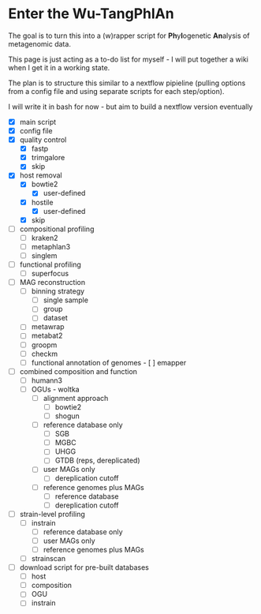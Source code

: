 # Enter the Wu-TangPhlAn
The goal is to turn this into a (w)rapper script for **Ph**y**l**ogenetic **An**alysis of metagenomic data.  

This page is just acting as a to-do list for myself - I will put together a wiki when I get it in a working state.

The plan is to structure this similar to a nextflow pipieline (pulling options from a config file and using separate scripts for each step/option).

I will write it in bash for now - but aim to build a nextflow version eventually

- [x] main script
- [x] config file
- [x] quality control
    - [x] fastp
    - [x] trimgalore
    - [x] skip
- [x] host removal
    - [x] bowtie2
        - [x] user-defined
    - [x] hostile
        - [x] user-defined
    - [x] skip
- [ ] compositional profiling
    - [ ] kraken2
    - [ ] metaphlan3
    - [ ] singlem
- [ ] functional profiling
    - [ ] superfocus
- [ ] MAG reconstruction
    - [ ] binning strategy
        - [ ] single sample
        - [ ] group
        - [ ] dataset
    - [ ] metawrap
    - [ ] metabat2
    - [ ] groopm
    - [ ] checkm
    - [ ] functional annotation of genomes
            - [ ] emapper
- [ ] combined composition and function
    - [ ] humann3
    - [ ] OGUs - woltka
        - [ ] alignment approach
            - [ ] bowtie2
            - [ ] shogun
        - [ ] reference database only
            - [ ] SGB
            - [ ] MGBC
            - [ ] UHGG
            - [ ] GTDB (reps, dereplicated)
        - [ ] user MAGs only
            - [ ] dereplication cutoff
        - [ ] reference genomes plus MAGs
            - [ ] reference database
            - [ ] dereplication cutoff
- [ ] strain-level profiling
    - [ ] instrain
        - [ ] reference database only
        - [ ] user MAGs only
        - [ ] reference genomes plus MAGs
    - [ ] strainscan
- [ ] download script for pre-built databases
    - [ ] host
    - [ ] composition
    - [ ] OGU
    - [ ] instrain
